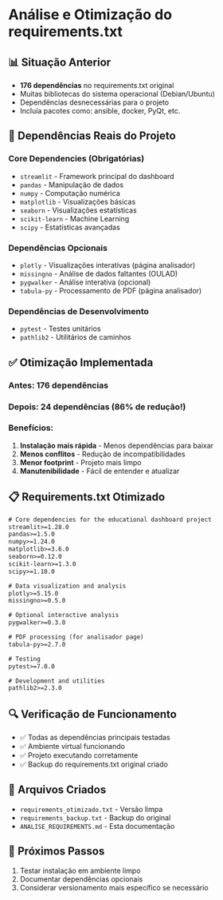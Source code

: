 # Análise e Otimização do requirements.txt

## 📊 Situação Anterior
- **176 dependências** no requirements.txt original
- Muitas bibliotecas do sistema operacional (Debian/Ubuntu)
- Dependências desnecessárias para o projeto
- Incluía pacotes como: ansible, docker, PyQt, etc.

## 🎯 Dependências Reais do Projeto

### Core Dependencies (Obrigatórias)
- `streamlit` - Framework principal do dashboard
- `pandas` - Manipulação de dados
- `numpy` - Computação numérica
- `matplotlib` - Visualizações básicas
- `seaborn` - Visualizações estatísticas
- `scikit-learn` - Machine Learning
- `scipy` - Estatísticas avançadas

### Dependências Opcionais
- `plotly` - Visualizações interativas (página analisador)
- `missingno` - Análise de dados faltantes (OULAD)
- `pygwalker` - Análise interativa (opcional)
- `tabula-py` - Processamento de PDF (página analisador)

### Dependências de Desenvolvimento
- `pytest` - Testes unitários
- `pathlib2` - Utilitários de caminhos

## ✅ Otimização Implementada

### Antes: 176 dependências
### Depois: 24 dependências (86% de redução!)

### Benefícios:
1. **Instalação mais rápida** - Menos dependências para baixar
2. **Menos conflitos** - Redução de incompatibilidades
3. **Menor footprint** - Projeto mais limpo
4. **Manutenibilidade** - Fácil de entender e atualizar

## 📋 Requirements.txt Otimizado

```txt
# Core dependencies for the educational dashboard project
streamlit>=1.28.0
pandas>=1.5.0
numpy>=1.24.0
matplotlib>=3.6.0
seaborn>=0.12.0
scikit-learn>=1.3.0
scipy>=1.10.0

# Data visualization and analysis
plotly>=5.15.0
missingno>=0.5.0

# Optional interactive analysis
pygwalker>=0.3.0

# PDF processing (for analisador page)
tabula-py>=2.7.0

# Testing
pytest>=7.0.0

# Development and utilities
pathlib2>=2.3.0
```

## 🔍 Verificação de Funcionamento
- ✅ Todas as dependências principais testadas
- ✅ Ambiente virtual funcionando
- ✅ Projeto executando corretamente
- ✅ Backup do requirements.txt original criado

## 📁 Arquivos Criados
- `requirements_otimizado.txt` - Versão limpa
- `requirements_backup.txt` - Backup do original
- `ANALISE_REQUIREMENTS.md` - Esta documentação

## 🚀 Próximos Passos
1. Testar instalação em ambiente limpo
2. Documentar dependências opcionais
3. Considerar versionamento mais específico se necessário
